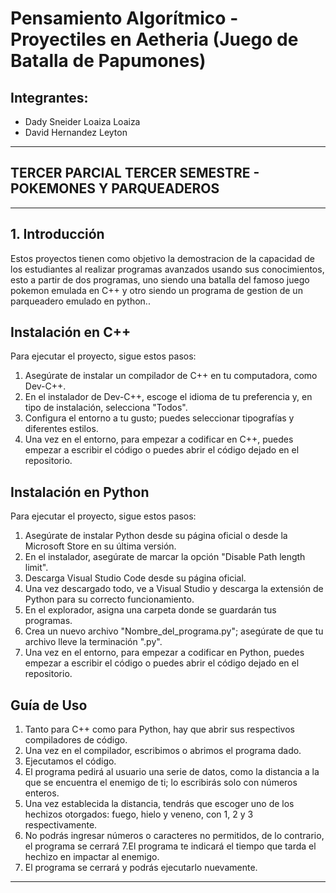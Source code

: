 # Pensamiento Algorítmico - Proyectiles en Aetheria (Juego de Batalla de Papumones)

## Integrantes:
* Dady Sneider Loaiza Loaiza
* David Hernandez Leyton

---

## **TERCER PARCIAL TERCER SEMESTRE - POKEMONES Y PARQUEADEROS**

---

## **1. Introducción**
Estos proyectos tienen como objetivo la demostracion de la capacidad de los estudiantes al realizar programas avanzados usando sus conocimientos, esto a partir de dos programas, uno siendo una batalla del famoso juego pokemon emulada en C++ y otro siendo un programa de gestion de un parqueadero emulado en python..

## **Instalación en C++**
Para ejecutar el proyecto, sigue estos pasos:
1. Asegúrate de instalar un compilador de C++ en tu computadora, como Dev-C++.
2. En el instalador de Dev-C++, escoge el idioma de tu preferencia y, en tipo de instalación, selecciona "Todos".
3. Configura el entorno a tu gusto; puedes seleccionar tipografías y diferentes estilos.
4. Una vez en el entorno, para empezar a codificar en C++, puedes empezar a escribir el código o puedes abrir el código dejado en el repositorio.

## **Instalación en Python**
Para ejecutar el proyecto, sigue estos pasos:
1. Asegúrate de instalar Python desde su página oficial o desde la Microsoft Store en su última versión.
2. En el instalador, asegúrate de marcar la opción "Disable Path length limit".
3. Descarga Visual Studio Code desde su página oficial.
4. Una vez descargado todo, ve a Visual Studio y descarga la extensión de Python para su correcto funcionamiento.
5. En el explorador, asigna una carpeta donde se guardarán tus programas.
6. Crea un nuevo archivo "Nombre_del_programa.py"; asegúrate de que tu archivo lleve la terminación ".py".
7. Una vez en el entorno, para empezar a codificar en Python, puedes empezar a escribir el código o puedes abrir el código dejado en el repositorio.

## **Guía de Uso**
1. Tanto para C++ como para Python, hay que abrir sus respectivos compiladores de código.
2. Una vez en el compilador, escribimos o abrimos el programa dado.
3. Ejecutamos el código.
4. El programa pedirá al usuario una serie de datos, como la distancia a la que se encuentra el enemigo de ti; lo escribirás solo con números enteros.
5. Una vez establecida la distancia, tendrás que escoger uno de los hechizos otorgados: fuego, hielo y veneno, con 1, 2 y 3 respectivamente.
6. No podrás ingresar números o caracteres no permitidos, de lo contrario, el programa se cerrará
7.El programa te indicará el tiempo que tarda el hechizo en impactar al enemigo.
8. El programa se cerrará y podrás ejecutarlo nuevamente.

---


